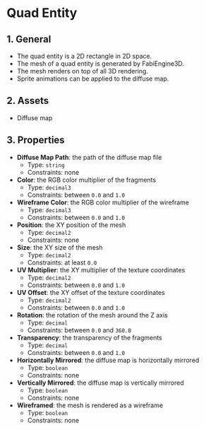 # Quad Entity

## 1. General

- The quad entity is a 2D rectangle in 2D space.
- The mesh of a quad entity is generated by FabiEngine3D.
- The mesh renders on top of all 3D rendering.
- Sprite animations can be applied to the diffuse map.

## 2. Assets

- Diffuse map

## 3. Properties

- **Diffuse Map Path**: the path of the diffuse map file
  - Type: `string`
  - Constraints: none
- **Color**: the RGB color multiplier of the fragments
  - Type: `decimal3`
  - Constraints: between `0.0` and `1.0`
- **Wireframe Color**: the RGB color multiplier of the wireframe
  - Type: `decimal3`
  - Constraints: between `0.0` and `1.0`
- **Position**: the XY position of the mesh
  - Type: `decimal2`
  - Constraints: none
- **Size**: the XY size of the mesh
  - Type: `decimal2`
  - Constraints: at least `0.0`
- **UV Multiplier**: the XY multiplier of the texture coordinates
  - Type: `decimal2`
  - Constraints: between `0.0` and `1.0`
- **UV Offset**: the XY offset of the texture coordinates
  - Type: `decimal2`
  - Constraints: between `0.0` and `1.0`
- **Rotation**: the rotation of the mesh around the Z axis
  - Type: `decimal`
  - Constraints: between `0.0` and `360.0`
- **Transparency**: the transparency of the fragments
  - Type: `decimal`
  - Constraints: between `0.0` and `1.0`
- **Horizontally Mirrored**: the diffuse map is horizontally mirrored
  - Type: `boolean`
  - Constraints: none
- **Vertically Mirrored**: the diffuse map is vertically mirrored
  - Type: `boolean`
  - Constraints: none
- **Wireframed**: the mesh is rendered as a wireframe
  - Type: `boolean`
  - Constraints: none
